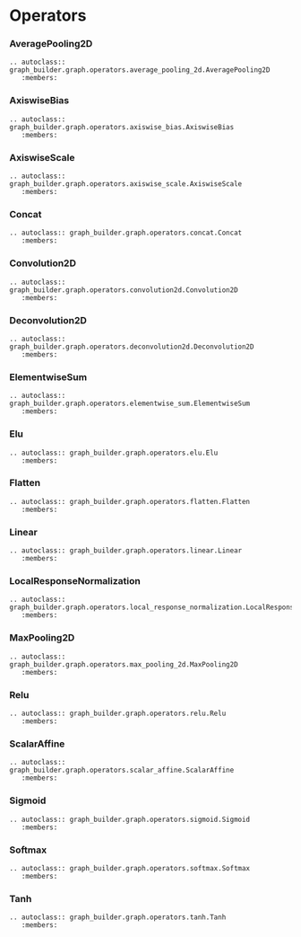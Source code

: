 # Operators



### AveragePooling2D

```eval_rst
.. autoclass:: graph_builder.graph.operators.average_pooling_2d.AveragePooling2D
   :members:
```

### AxiswiseBias

```eval_rst
.. autoclass:: graph_builder.graph.operators.axiswise_bias.AxiswiseBias
   :members:
```

### AxiswiseScale

```eval_rst
.. autoclass:: graph_builder.graph.operators.axiswise_scale.AxiswiseScale
   :members:
```

### Concat

```eval_rst
.. autoclass:: graph_builder.graph.operators.concat.Concat
   :members:
```

### Convolution2D

```eval_rst
.. autoclass:: graph_builder.graph.operators.convolution2d.Convolution2D
   :members:
```

### Deconvolution2D

```eval_rst
.. autoclass:: graph_builder.graph.operators.deconvolution2d.Deconvolution2D
   :members:
```

### ElementwiseSum

```eval_rst
.. autoclass:: graph_builder.graph.operators.elementwise_sum.ElementwiseSum
   :members:
```

### Elu

```eval_rst
.. autoclass:: graph_builder.graph.operators.elu.Elu
   :members:
```

### Flatten

```eval_rst
.. autoclass:: graph_builder.graph.operators.flatten.Flatten
   :members:
```

### Linear

```eval_rst
.. autoclass:: graph_builder.graph.operators.linear.Linear
   :members:
```

### LocalResponseNormalization

```eval_rst
.. autoclass:: graph_builder.graph.operators.local_response_normalization.LocalResponseNormalization
   :members:
```

### MaxPooling2D

```eval_rst
.. autoclass:: graph_builder.graph.operators.max_pooling_2d.MaxPooling2D
   :members:
```

### Relu

```eval_rst
.. autoclass:: graph_builder.graph.operators.relu.Relu
   :members:
```

### ScalarAffine

```eval_rst
.. autoclass:: graph_builder.graph.operators.scalar_affine.ScalarAffine
   :members:
```

### Sigmoid

```eval_rst
.. autoclass:: graph_builder.graph.operators.sigmoid.Sigmoid
   :members:
```

### Softmax

```eval_rst
.. autoclass:: graph_builder.graph.operators.softmax.Softmax
   :members:
```

### Tanh

```eval_rst
.. autoclass:: graph_builder.graph.operators.tanh.Tanh
   :members:
```
